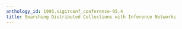 ```yaml
---
anthology_id: 1995.sigirconf_conference-95.4
title: Searching Distributed Collections with Inference Networks
---
```

